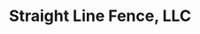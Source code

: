 ---
title: "Straight Line Fence, LLC"
url: /clarksville/straight-line-fence-llc/
shop: Garten-Center
---